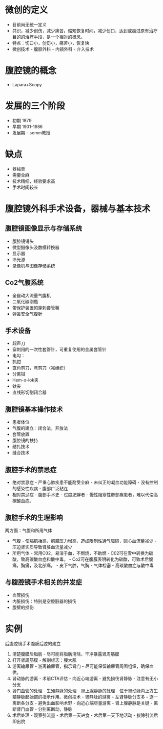 # 微创的定义
- 目前尚无统一定义
- 共识，减少创伤，减少痛苦，缩短恢复时间，减少创口，达到或超过原有治疗目的的治疗手段，是一个相对的概念。
- 特点：切口小，创伤小，痛苦小，恢复快
- 微创技术
		- 腹腔外科
		- 内镜外科
		- 介入技术

# 腹腔镜的概念

- Lapara+Scopy

# 发展的三个阶段

- 初期 1879
- 早期 1901-1986
- 发展期
		- semm教授
# 缺点

- 器械贵
- 需要全麻
- 技术精细，经验要求高
- 手术时间较长

# 腹腔镜外科手术设备，器械与基本技术

## 腹腔镜图像显示与存储系统

- 腹腔镜镜头
- 微型摄像头及数模转换器
- 显示器
- 冷光源
- 录像机与图像存储系统

## Co2气腹系统

- 全自动大流量气腹机
- 二氧化碳刚瓶
- 带保护装置的穿刺套管鞘
- 弹簧安全气腹针

## 手术设备

- 超声刀
- 穿刺用的一次性套管针，可重复使用的金属套管针
- 电勾：
- 抓钳
- 直角剪刀，弯剪刀（减组织）
- 分离钳
- Hem-o-lok夹
- 钛夹
- 直线形切割闭合器

## 腹腔镜基本操作技术

- 患者体位
- 气腹的建立：闭合法，开放法
- 套管放置
- 腹腔镜的扶持
- 结扎技术
- 缝合技术

## 腹腔手术的禁忌症

- 绝对禁忌症
		- 严重心肺疾患不能耐受全麻
		- 未纠正的凝血功能障碍
		- 没有控制的感染性疾病
		- 腹部广泛粘连
- 相对禁忌症
		- 腹部手术史
		- 过度肥胖者
		- 慢性阻塞性肺部疾患者，难以代偿高碳酸血症。

## 腹腔手术的生理影响

两方面：气腹和所用气体

- 气腹
		- 使膈肌抬高，胸腔压力增高，造成限制性通气障碍，回心血流量减少
		- 压迫肾实质导致肾脏血流量减少
- 所用气体
		- 常用C02，易溶于血，不燃烧，不助燃
		- C02可在雪中转换为碳酸，致高碳酸血症和酸中毒。
		- Co2可在腹膜表明转化为碳酸，可致术后腹痛，胸痛，及北部痛。
		- 皮下气肿，气胸
		- 气体栓塞
		- 高碳酸血症与酸中毒

## 与腹腔镜手术相关的并发症

- 血管损伤
- 内脏损伤：特别是空腔脏器的损伤
- 腹壁的损伤

# 实例
后腹腔镜手术腹膜后腔的建立

1. 清楚腹膜后脂肪
		- 尽可能将脂肪清除，干净暴露肾周筋膜
2. 打开肾周筋膜
		- 解剖标志：腰大肌
3. 游离输尿管
		- 游离输尿管，指示肾门
		- 尽可能保留输尿管周围组织，确保血供。
4. 肾动脉的游离
		- 术前CTA评估
		- 向近心端游离
		- 避免损伤肾静脉
		- 注意有无小分支
5. 肾门血管的处理
		- 生殖静脉的处理
		- 肾上腺静脉的处理
				- 位于肾动脉内上方生殖静脉起始部的指示作用。微创技术
		- 肾静脉的游离
				- 左肾静脉分支多
				- 逐一离断各分支
				- 避免出血影响术野
				- 向近心端尽量游离
				- 肾上腺静脉是关键
		- 离断肾门血管
				- 分别离断动，静脉
6. 术后处理
		- 观察引流量
		- 术后第一天进食
		- 术后第一天下地活动
		- 拔除引流后即出院

